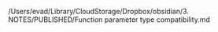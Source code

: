 /Users/evad/Library/CloudStorage/Dropbox/obsidian/3. NOTES/PUBLISHED/Function parameter type compatibility.md